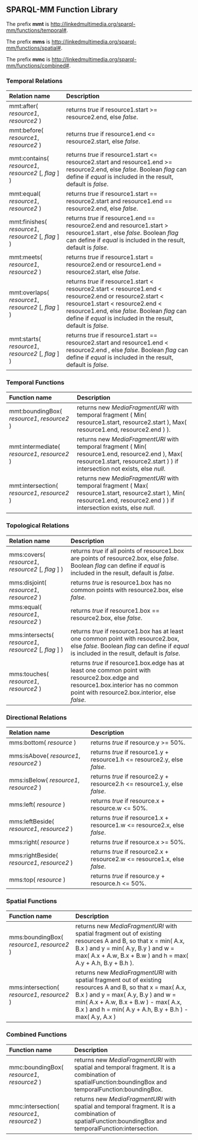 ## SPARQL-MM Function Library

The prefix **mmt** is <http://linkedmultimedia.org/sparql-mm/functions/temporal#>.

The prefix **mms** is <http://linkedmultimedia.org/sparql-mm/functions/spatial#>.

The prefix **mmc** is <http://linkedmultimedia.org/sparql-mm/functions/combined#>.

### Temporal Relations

| Relation name | Description |
| :------------ |:------------|
| mmt:after( *resource1*, *resource2* ) | returns *true* if resource1.start >= resource2.end, else *false*. |
| mmt:before( *resource1*, *resource2* ) | returns *true* if resource1.end <= resource2.start, else *false*. |
| mmt:contains( *resource1*, *resource2* [, *flag* ] ) | returns *true* if resource1.start <= resource2.start and resource1.end >= resource2.end, else *false*. Boolean *flag* can define if *equal* is included in the result, default is *false*. |
| mmt:equal( *resource1*, *resource2* ) | returns *true* if resource1.start == resource2.start and resource1.end == resource2.end, else *false*. |
| mmt:finishes( *resource1*, *resource2* [, *flag* ]  ) | returns *true* if resource1.end == resource2.end and resource1.start > resource1.start , else *false*. Boolean *flag* can define if *equal* is included in the result, default is *false*. |
| mmt:meets( *resource1*, *resource2* ) | returns *true* if resource1.start = resource2.end or resource1.end = resource2.start, else *false*. |
| mmt:overlaps( *resource1*, *resource2* [, *flag* ] ) | returns *true* if resource1.start < resource2.start < resource1.end < resource2.end or resource2.start < resource1.start < resource2.end < resource1.end, else *false*. Boolean *flag* can define if *equal* is included in the result, default is *false*. |
| mmt:starts( *resource1*, *resource2* [, *flag* ]  ) | returns *true* if resource1.start == resource2.start and resource1.end < resource2.end , else *false*. Boolean *flag* can define if *equal* is included in the result, default is *false*. |

### Temporal Functions

| Function name | Description |
| :------------ |:------------|
| mmt:boundingBox( *resource1*, *resource2* ) | returns new *MediaFragmentURI* with temporal fragment ( Min( resource1.start, resource2.start ), Max( resource1.end, resource2.end ) ). |
| mmt:intermediate( *resource1*, *resource2* ) | returns new *MediaFragmentURI* with temporal fragment ( Min( resource1.end, resource2.end ), Max( resource1.start, resource2.start ) ) if intersection not exists, else *null*. |
| mmt:intersection( *resource1*, *resource2* ) | returns new *MediaFragmentURI* with temporal fragment ( Max( resource1.start, resource2.start ), Min( resource1.end, resource2.end ) ) if intersection exists, else *null*. |

### Topological Relations

| Relation name | Description |
| :------------ |:------------|
| mms:covers( *resource1*, *resource2* [, *flag* ] ) | returns *true* if all points of resource1.box are points of resource2.box, else *false*. Boolean *flag* can define if *equal* is included in the result, default is *false*. |
| mms:disjoint( *resource1*, *resource2* ) | returns *true* is resource1.box has no common points with resource2.box, else *false*.  |
| mms:equal( *resource1*, *resource2* ) | returns *true* if resource1.box == resource2.box, else *false*. |
| mms:intersects( *resource1*, *resource2* [, *flag* ] ) | returns *true* if resource1.box has at least one common point with resource2.box, else *false*. Boolean *flag* can define if *equal* is included in the result, default is *false*. |
| mms:touches( *resource1*, *resource2* ) | returns *true* if resource1.box.edge has at least one common point with resource2.box.edge and resource1.box.interior has no common point with resource2.box.interior, else *false*. |

### Directional Relations

| Relation name | Description |
| :------------ |:------------|
| mms:bottom( *resource* ) | returns *true* if resource.y >= 50%. |
| mms:isAbove( *resource1*, *resource2* ) | returns *true* if resource1.y + resource1.h <= resource2.y, else *false*. |
| mms:isBelow( *resource1*, *resource2* ) | returns *true* if resource2.y + resource2.h <= resource1.y, else *false*. |
| mms:left( *resource* ) | returns *true* if resource.x + resource.w <= 50%. |
| mms:leftBeside( *resource1*, *resource2* ) | returns *true* if resource1.x + resource1.w <= resource2.x, else *false*. |
| mms:right( *resource* ) | returns *true* if resource.x >= 50%. |
| mms:rightBeside( *resource1*, *resource2* ) | returns *true* if resource2.x + resource2.w <= resource1.x, else *false*. |
| mms:top( *resource* ) | returns *true* if resource.y + resource.h <= 50%. |

### Spatial Functions

| Function name | Description |
| :------------ |:------------|
| mms:boundingBox( *resource1*, *resource2* ) | returns new *MediaFragmentURI* with spatial fragment out of existing resources A and B, so that x = min( A.x, B.x ) and y = min( A.y, B.y ) and w = max( A.x + A.w, B.x + B.w ) and h = max( A.y + A.h, B.y + B.h ). |
| mms:intersection( *resource1*, *resource2* ) | returns new *MediaFragmentURI* with spatial fragment out of existing resources A and B, so that x = max( A.x, B.x ) and y = max( A.y, B.y ) and w = min( A.x + A.w, B.x + B.w ) - max( A.x, B.x ) and h = min( A.y + A.h, B.y + B.h ) - max( A.y, A.x ) |

### Combined Functions

| Function name | Description |
| :------------ |:------------|
| mmc:boundingBox( *resource1*, *resource2* ) | returns new *MediaFragmentURI* with spatial and temporal fragment. It is a combination of spatialFunction:boundingBox and temporalFunction:boundingBox. |
| mmc:intersection( *resource1*, *resource2* ) | returns new *MediaFragmentURI* with spatial and temporal fragment. It is a combination of spatialFunction:boundingBox and temporalFunction:intersection. |